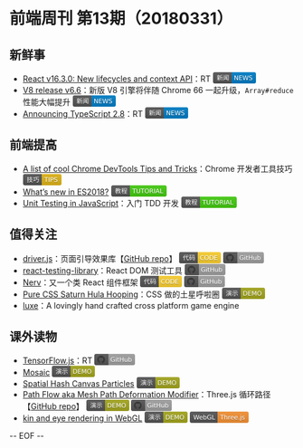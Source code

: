 # 前端周刊 第13期（20180331）

## 新鲜事
- [React v16.3.0: New lifecycles and context API](https://reactjs.org/blog/2018/03/29/react-v-16-3.html?utm_source=mife&utm_medium=article&utm_campaign=mifeweekly&utm_term=news)：RT <img valign="text-bottom" width="auto" height="20" src="./assets/news.svg" />
- [V8 release v6.6](https://v8project.blogspot.hk/2018/03/v8-release-66.html?utm_source=mife&utm_medium=article&utm_campaign=mifeweekly&utm_term=news)：新版 V8 引擎将伴随 Chrome 66 一起升级，`Array#reduce` 性能大幅提升 <img valign="text-bottom" width="auto" height="20" src="./assets/news.svg" />
- [Announcing TypeScript 2.8](https://blogs.msdn.microsoft.com/typescript/2018/03/27/announcing-typescript-2-8/?utm_source=mife&utm_medium=article&utm_campaign=mifeweekly&utm_term=news)：RT <img valign="text-bottom" width="auto" height="20" src="./assets/news.svg" />

## 前端提高
- [A list of cool Chrome DevTools Tips and Tricks](https://flaviocopes.com/chrome-devtools-tips/?utm_source=mife&utm_medium=article&utm_campaign=mifeweekly&utm_term=tips)：Chrome 开发者工具技巧 <img valign="text-bottom" width="auto" height="20" src="./assets/tips.svg" />
- [What’s new in ES2018?](https://slidr.io/mathiasbynens/what-s-new-in-es2018?utm_source=mife&utm_medium=article&utm_campaign=mifeweekly&utm_term=tutorial) <img valign="text-bottom" width="auto" height="20" src="./assets/tutorial.svg" />
- [Unit Testing in JavaScript](https://www.taniarascia.com/unit-testing-in-javascript/?utm_source=mife&utm_medium=article&utm_campaign=mifeweekly&utm_term=tutorial)：入门 TDD 开发 <img valign="text-bottom" width="auto" height="20" src="./assets/tutorial.svg" />

## 值得关注
- [driver.js](http://kamranahmed.info/driver)：页面引导效果库【[GitHub repo](https://github.com/kamranahmedse/driver.js?utm_source=mife&utm_medium=article&utm_campaign=mifeweekly&utm_term=code)】 <img valign="text-bottom" width="auto" height="20" src="./assets/code.svg" /> <img valign="text-bottom" width="auto" height="20" src="./assets/github.svg" />
- [react-testing-library](https://github.com/kentcdodds/react-testing-library?utm_source=mife&utm_medium=article&utm_campaign=mifeweekly&utm_term=github)：React DOM 测试工具 <img valign="text-bottom" width="auto" height="20" src="./assets/github.svg" />
- [Nerv](https://github.com/NervJS/nerv?utm_source=mife&utm_medium=article&utm_campaign=mifeweekly&utm_term=github)：又一个类 React 组件框架 <img valign="text-bottom" width="auto" height="20" src="./assets/code.svg" /> <img valign="text-bottom" width="auto" height="20" src="./assets/github.svg" />
- [Pure CSS Saturn Hula Hooping](https://codepen.io/jcoulterdesign/pen/BrdPaw?utm_source=mife&utm_medium=article&utm_campaign=mifeweekly&utm_term=code)：CSS 做的土星呼啦圈 <img valign="text-bottom" width="auto" height="20" src="./assets/demo.svg" />
- [luxe](https://luxeengine.com/?utm_source=mife&utm_medium=article&utm_campaign=mifeweekly&utm_term=github)：A lovingly hand crafted cross platform game engine

## 课外读物
- [TensorFlow.js](https://js.tensorflow.org/?utm_source=mife&utm_medium=article&utm_campaign=mifeweekly&utm_term=demo)：RT <img valign="text-bottom" width="auto" height="20" src="./assets/github.svg" />
- [Mosaic](https://codepen.io/Mamboleoo/pen/vRYxQy?utm_source=mife&utm_medium=article&utm_campaign=mifeweekly&utm_term=github) <img valign="text-bottom" width="auto" height="20" src="./assets/demo.svg" />
- [Spatial Hash Canvas Particles](https://codepen.io/jackrugile/full/JLOXWZ/?utm_source=mife&utm_medium=article&utm_campaign=mifeweekly&utm_term=demo) <img valign="text-bottom" width="auto" height="20" src="./assets/demo.svg" />
- [Path Flow aka Mesh Path Deformation Modifier](https://zz85.github.io/threejs-path-flow/flow.html?utm_source=mife&utm_medium=article&utm_campaign=mifeweekly&utm_term=demo)：Three.js 循环路径【[GitHub repo](https://github.com/zz85/threejs-path-flow?utm_source=mife&utm_medium=article&utm_campaign=mifeweekly&utm_term=demo)】 <img valign="text-bottom" width="auto" height="20" src="./assets/demo.svg" /> <img valign="text-bottom" width="auto" height="20" src="./assets/github.svg" />
- [kin and eye rendering in WebGL](https://www.derschmale.com/lab/doodles/blueeyes/build/?utm_source=mife&utm_medium=article&utm_campaign=mifeweekly&utm_term=demo) <img valign="text-bottom" width="auto" height="20" src="./assets/demo.svg" /> <img valign="text-bottom" width="auto" height="20" src="./assets/threejs.svg" />

-- EOF --
